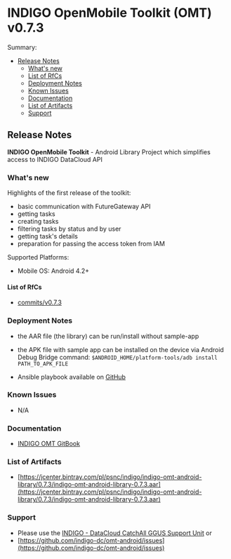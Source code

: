 # INDIGO OpenMobile Toolkit (OMT) v0.7.3

Summary:
* [Release Notes](#id1)
  * [What's new](#id2)
  * [List of RfCs](#id3)
  * [Deployment Notes](#id4)
  * [Known Issues](#id5)
  * [Documentation](#id6)
  * [List of Artifacts](#id7)
  * [Support](#id8)


<a id="id1"></a>
## Release Notes
**INDIGO OpenMobile Toolkit** - Android Library Project which simplifies access to INDIGO DataCloud API

<a id="id2"></a>
### What's new

Highlights of the first release of the toolkit:
* basic communication with FutureGateway API
* getting tasks
* creating tasks
* filtering tasks by status and by user
* getting task's details
* preparation for passing the access token from IAM

Supported Platforms:
* Mobile OS: Android 4.2+

<a id="id3"></a>
#### List of RfCs 

* [commits/v0.7.3](https://github.com/indigo-dc/omt-android/commits/v0.7.3)

<a id="id4"></a>
### Deployment Notes

* the AAR file (the library) can be run/install without sample-app
* the APK file with sample app can be installed on the device via Android Debug Bridge command: ```$ANDROID_HOME/platform-tools/adb install PATH_TO_APK_FILE```

* Ansible playbook available on [GitHub](https://github.com/indigo-dc/omt-android/blob/master/indigo-omt.android.yml)

<a id="id5"></a>
### Known Issues

* N/A

<a id="id6"></a>
### Documentation

* [INDIGO OMT GitBook](https://www.gitbook.com/book/indigo-dc/omt-android/details)

<a id="id7"></a>
### List of Artifacts

* [https://jcenter.bintray.com/pl/psnc/indigo/indigo-omt-android-library/0.7.3/indigo-omt-android-library-0.7.3.aar](https://jcenter.bintray.com/pl/psnc/indigo/indigo-omt-android-library/0.7.3/indigo-omt-android-library-0.7.3.aar)

<a id="id8"></a>
### Support

* Please use the [INDIGO - DataCloud CatchAll GGUS Support Unit](
https://wiki.egi.eu/wiki/GGUS:INDIGO_DataCloud_Catch-all_FAQ)
or
* [https://github.com/indigo-dc/omt-android/issues](https://github.com/indigo-dc/omt-android/issues)
